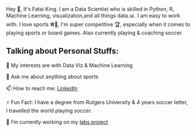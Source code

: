 
Hey 👋, It's Fatai King. I am a Data Scientist who is skilled in Python, R, Machine Learning, visualization,and all things data.📊. I am easy to work with. I love sports ⚽🏀, I'm super competitive 🏆, especially when it comes to playing sports or board games. Also currently playing & coaching soccer.

## Talking about Personal Stuffs:

🤔 My interests are with Data Viz & Machine Learning

💬 Ask me about anything about sports

📫 How to reach me: [LinkedIn](https://www.linkedin.com/in/fatai-king-8b2b5a9b/)

⚡ Fun Fact: I have a degree from Rutgers University & 4 years soccer letter, I travelled the world playing soccer. 

🔭 I’m currently working on my [labs project](https://github.com/Lambda-School-Labs/Labs26-Citrics-DS-TeamC)

